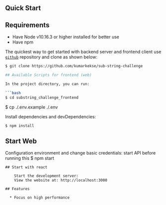 ## Quick Start

## Requirements
 * Have Node v10.16.3 or higher installed for better use
 * Have npm


The quickest way to get started with backend server and frontend client use
[`github`](https://github.com/kumarkekse/sub-string-challenge) repository and clone as shown below:

```bash
$ git clone https://github.com/kumarkekse/sub-string-challenge

## Available Scripts for frontend (web)

In the project directory, you can run:

```bash
$ cd substring_challenge_frontend
```
$ cp ./.env.example ./.env

Install dependencies and devDependencies:
```bash
$ npm install
```

## Start Web
Configuration environment and change basic credentials:
start API before running this 
$ npm start

```
## Start with react 

    Start the development server: 
    View the website at: http://localhost:3000

## Features

  * Focus on high performance

